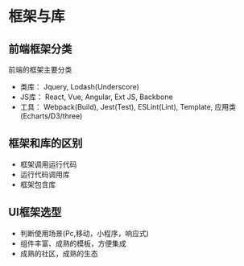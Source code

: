 # 框架与库

## 前端框架分类
前端的框架主要分类
* 类库： Jquery, Lodash(Underscore)
* JS库： React, Vue, Angular, Ext JS, Backbone
* 工具： Webpack(Build), Jest(Test), ESLint(Lint), Template, 应用类(Echarts/D3/three)

## 框架和库的区别
* 框架调用运行代码
* 运行代码调用库
* 框架包含库

## UI框架选型
* 判断使用场景(Pc,移动，小程序，响应式)
* 组件丰富、成熟的模板，方便集成
* 成熟的社区，成熟的生态


